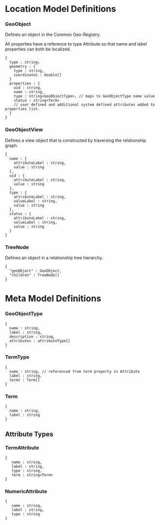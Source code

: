 # Location Model Definitions

### GeoObject
Defines an object in the Common Geo-Registry.

All properties have a reference to type Attribute so that name and label properties can both be localized.

```
{
  type : string;
  geometry : {
    type : string,
    coordinates : double[]
  }
  properties : {
    uid : string,
    name : string,
    type : string<GeoObjectType>, // maps to GeoObjectType name value
    status : string<Term>
    // user defined and additional system defined attributes added to properties list.
  }
}
```

### GeoObjectView
Defines a view object that is constructed by traversing the relationship graph. 

```
{
  name : {
    attributeLabel : string,
    value : string
  },
  uid : {
    attributeLabel : string,
    value : string
  },
  type : {
    attributeLabel : string,
    valueLabel : string,
    value : string
  },
  status : {
    attributeLabel : string,
    valueLabel : string,
    value : string
  }
}
```

### TreeNode
Defines an object in a relationship tree hierarchy. 

```
{
  "geoObject" : GeoObject,
  "children" : TreeNode[]
}
```


# Meta Model Definitions

### GeoObjectType
```
{
  name : string,
  label : string,
  description : string,
  attributes : attributeType[]
}
```  

### TermType
```
{
  name : string, // referenced from term property in Attribute
  label : string,
  terms : Term[]
}
```

### Term
```
{
  name : string,
  label : string
}
```

## Attribute Types

### TermAttribute
```
{
   name : string,
   label : string,
   type : string,
   term : string<Term>
}
```

### NumericAttribute
```
{
   name : string,
   label : string,
   type : string
}
```


